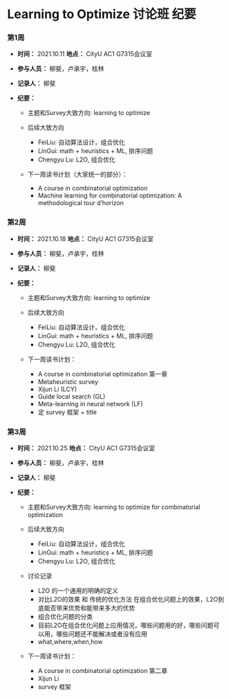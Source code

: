 # Learning to Optimize 讨论班 纪要

### 第1周

+ **时间：** 2021.10.11     **地点：** CityU AC1 G7315会议室

+ **参与人员：** 柳斐，卢承宇，桂林

+ **记录人：** 柳斐

+ **纪要：**
  + 主题和Survey大致方向:   learning to optimize   
  + 后续大致方向
    + FeiLiu: 自动算法设计，组合优化
    + LinGui: math + heuristics + ML, 排序问题
    + Chengyu Lu: L2O, 组合优化
  
  + 下一周读书计划（大家统一的部分）：
    + A course in combinatorial optimization
    + Machine learning for combinatorial optimization: A methodological tour d’horizon


### 第2周

+ **时间：** 2021.10.18     **地点：** CityU AC1 G7315会议室

+ **参与人员：** 柳斐，卢承宇，桂林

+ **记录人：** 柳斐

+ **纪要：**
  + 主题和Survey大致方向:   learning to optimize   
  + 后续大致方向
    + FeiLiu: 自动算法设计，组合优化
    + LinGui: math + heuristics + ML, 排序问题
    + Chengyu Lu: L2O, 组合优化
  
  + 下一周读书计划：
    + A course in combinatorial optimization 第一章 
    + Metaheuristic survey
    + Xijun Li  (LCY)
    + Guide local search (GL)
    + Meta-learning in neural network (LF)
    + 定 survey 框架 + title


### 第3周

+ **时间：** 2021.10.25     **地点：** CityU AC1 G7315会议室

+ **参与人员：** 柳斐，卢承宇，桂林

+ **记录人：** 柳斐

+ **纪要：**
  + 主题和Survey大致方向:   learning to optimize for combinatorial optimization
  + 后续大致方向
    + FeiLiu: 自动算法设计，组合优化
    + LinGui: math + heuristics + ML, 排序问题
    + Chengyu Lu: L2O, 组合优化

  + 讨论记录
    + L2O 的一个通用的明确的定义
    + 对比L2O的效果 和 传统的优化方法 在组合优化问题上的效果，L2O到底能否带来优势和能带来多大的优势
    + 组合优化问题的分类
    + 目前L2O在组合优化问题上应用情况，哪些问题用的好，哪些问题可以用，哪些问题还不能解决或者没有应用
    + what,where,when,how
  
  + 下一周读书计划：
    + A course in combinatorial optimization 第二章 
    + Xijun Li 
    + survey 框架

